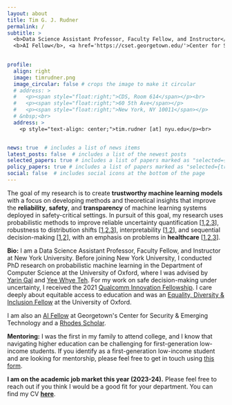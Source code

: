 ```yaml
---
layout: about
title: Tim G. J. Rudner
permalink: /
subtitle: >
  <b>Data Science Assistant Professor, Faculty Fellow, and Instructor</b>, <a href='https://cds.nyu.edu/'>Center for Data Science</a>, New York University<br>
  <b>AI Fellow</b>, <a href='https://cset.georgetown.edu/'>Center for Security & Emerging Technology</a>, Georgetown University<br>
  

profile:
  align: right
  image: timrudner.png
  image_circular: false # crops the image to make it circular
  # address: >
  #   <p><span style="float:right;">CDS, Room 614</span></p><br>
  #   <p><span style="float:right;">60 5th Ave</span></p>
  #   <p><span style="float:right;">New York, NY 10011</span></p>
  # &nbsp;<br>
  address: >
    <p style="text-align: center;">tim.rudner [at] nyu.edu</p><br>


news: true  # includes a list of news items
latest_posts: false  # includes a list of the newest posts
selected_papers: true # includes a list of papers marked as "selected={true}"
policy_papers: true # includes a list of papers marked as "selected={true}"
social: false  # includes social icons at the bottom of the page
---
```


The goal of my research is to create **trustworthy machine learning models** with <nobr>a focus</nobr> on developing methods and theoretical insights that improve the **reliability**, **safety**, and **transparency** of machine learning systems deployed in safety-critical settings.
In pursuit of this goal, my research uses probabilistic methods to improve reliable uncertainty quantification [<a href="https://timrudner.com/fseb" target="_blank">1</a>,<a href="https://timrudner.com/uap" target="_blank">2</a>,<a href="https://timrudner.com/fsvi" target="_blank">3</a>], robustness to distribution shifts [<a href="https://timrudner.com/gap" target="_blank">1</a>,<a href="https://timrudner.com/plex" target="_blank">2</a>,<a href="https://timrudner.com/retina" target="_blank">3</a>], interpretability [<a href="https://timrudner.com/m2ib" target="_blank">1</a>,<a href="https://timrudner.com/fsmap" target="_blank">2</a>], and sequential decision-making [<a href="https://timrudner.com/odrl" target="_blank">1</a>,<a href="https://timrudner.com/sfsvi" target="_blank">2</a>], with an emphasis on problems in **healthcare** [<a href="https://timrudner.com/qsavi" target="_blank">1</a>,<a href="https://timrudner.com/nos" target="_blank">2</a>,<a href="https://timrudner.com/m2d2" target="_blank">3</a>].

<!-- The goal of my research is to develop methods and theoretical insights that enable the **safe deployment of machine learning systems** in safety-critical settings by drawing on tools from **probabilistic machine learning**. <nobr>I am</nobr>
 particularly interested in
 - reliable uncertainty quantification in deep learning [[1](https://openreview.net/pdf?id=9EndFTDiqh),[2](https://timrudner.com/fseb/Rudner2023_Function-Space_Regularization_in_Neural_Networks-_A_Probabilistic_Perspective.pdf),[3](https://openreview.net/pdf?id=OQs0pLKGGpS)]
 - robustness to distribution shifts [[1](https://arxiv.org/pdf/2207.07411.pdf),[2](https://arxiv.org/pdf/2211.12717.pdf)]
 - AI-assisted clinical decision-making and drug discovery [[1](https://proceedings.mlr.press/v202/klarner23a/klarner23a.pdf),[2](https://openreview.net/pdf?id=MfiK69Ga6p)]
 - sequential decision-making [[1](https://arxiv.org/pdf/2104.10190.pdf),[2](https://proceedings.mlr.press/v162/rudner22a/rudner22a.pdf)] -->

**Bio:** I am a Data Science Assistant Professor, Faculty Fellow, and Instructor at New York University. Before joining New York University, I conducted PhD research on probabilistic machine learning in the Department of Computer Science at the University of Oxford, where I was advised by <a href="https://www.cs.ox.ac.uk/people/yarin.gal" target="_blank"><nobr>Yarin Gal</nobr></a> and <a href="http://csml.stats.ox.ac.uk/people/teh" target="_blank">Yee Whye Teh</a>. For my work on safe decision-making under uncertainty, I received the 2021 <a href="https://www.qualcomm.com/news/releases/2021/07/26/qualcomm-innovation-fellowship-europe-rewards-excellent-young-researchers" target="_blank">Qualcomm Innovation Fellowship</a>. I care deeply about equitable access to education and was an <a href="https://www.mpls.ox.ac.uk/equality-and-diversity/mpls-ed-i-fellows" target="_blank">Equality, Diversity & Inclusion Fellow</a> at the University of Oxford.

I am also an <a href="https://cset.georgetown.edu" target="_blank">AI Fellow</a> at Georgetown's Center for Security & Emerging Technology and a <a href="https://www.rhodeshouse.ox.ac.uk" target="_blank">Rhodes Scholar</a>.

**Mentoring:** I was the first in my family to attend college, and I know that navigating higher education can be challenging for first-generation low-income students. If you identify as a first-generation low-income student and are looking for mentorship, please feel free to get in touch using <a href="https://forms.gle/DbHU2m5Ws7iVEjKi9" target="_blank">this form</a>.

**I am on the academic job market this year (2023-24).** Please feel free to reach out if you think I would be a good fit for your department. You can find my CV **<a href="https://timrudner.com/cv" target="_blank">here</a>**.